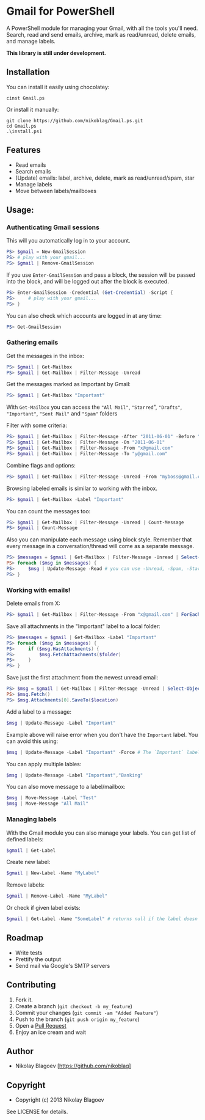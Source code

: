 # Gmail for PowerShell

A PowerShell module for managing your Gmail, with all the tools you'll need. Search, 
read and send emails, archive, mark as read/unread, delete emails, 
and manage labels.

__This library is still under development.__

## Installation

You can install it easily using chocolatey:

    cinst Gmail.ps

Or install it manually:

    git clone https://github.com/nikoblag/Gmail.ps.git
    cd Gmail.ps
    .\install.ps1

## Features

* Read emails
* Search emails
* (Update) emails: label, archive, delete, mark as read/unread/spam, star
* Manage labels
* Move between labels/mailboxes

## Usage:

### Authenticating Gmail sessions

This will you automatically log in to your account. 

```powershell
PS> $gmail = New-GmailSession
PS> # play with your gmail...
PS> $gmail | Remove-GmailSession
```

If you use `Enter-GmailSession` and pass a block, the session will be passed into the block, 
and will be logged out after the block is executed.

```powershell
PS> Enter-GmailSession -Credential (Get-Credential) -Script {
PS>     # play with your gmail...
PS> }
```

You can also check which accounts are logged in at any time:

```powershell
PS> Get-GmailSession
```

### Gathering emails
    
Get the messages in the inbox:

```powershell
PS> $gmail | Get-Mailbox
PS> $gmail | Get-Mailbox | Filter-Message -Unread
```

Get the messages marked as Important by Gmail:

```powershell
PS> $gmail | Get-Mailbox "Important"
```

With `Get-Mailbox` you can access the `"All Mail"`, `"Starred`", `"Drafts"`, `"Important"`, `"Sent Mail"` and `"Spam"` folders

Filter with some criteria:

```powershell
PS> $gmail | Get-Mailbox | Filter-Message -After "2011-06-01" -Before "2012-01-01"
PS> $gmail | Get-Mailbox | Filter-Message -On "2011-06-01"
PS> $gmail | Get-Mailbox | Filter-Message -From "x@gmail.com"
PS> $gmail | Get-Mailbox | Filter-Message -To "y@gmail.com"
```

Combine flags and options:

```powershell
PS> $gmail | Get-Mailbox | Filter-Message -Unread -From "myboss@gmail.com"
```

Browsing labeled emails is similar to working with the inbox.

```powershell
PS> $gmail | Get-Mailbox -Label "Important"
```

You can count the messages too:

```powershell
PS> $gmail | Get-Mailbox | Filter-Message -Unread | Count-Message
PS> $gmail | Count-Message
```
    
Also you can manipulate each message using block style. Remember that every message in a conversation/thread will come as a separate message.

```powershell
PS> $messages = $gmail | Get-Mailbox | Filter-Message -Unread | Select-Object -Last 10
PS> foreach ($msg in $messages) {
PS>     $msg | Update-Message -Read # you can use -Unread, -Spam, -Star, -Unstar, -Archive too
PS> }
```
    
### Working with emails!

Delete emails from X:

```powershell
PS> $gmail | Get-Mailbox | Filter-Message -From "x@gmail.com" | ForEach-Object { Remove-Message $_ }
```

Save all attachments in the "Important" label to a local folder:

```powershell
PS> $messages = $gmail | Get-Mailbox -Label "Important"
PS> foreach ($msg in $messages) {
PS>     if ($msg.HasAttachments) {
PS>         $msg.FetchAttachments($folder)
PS>     }
PS> }
```

Save just the first attachment from the newest unread email:

```powershell
PS> $msg = $gmail | Get-Mailbox | Filter-Message -Unread | Select-Object -Last 1
PS> $msg.Fetch()
PS> $msg.Attachments[0].SaveTo($location)
```

Add a label to a message:

```powershell
$msg | Update-Message -Label "Important"
```

Example above will raise error when you don't have the `Important` label. You can avoid this using:

```powershell
$msg | Update-Message -Label "Important" -Force # The `Important` label will be automatically created now
```

You can apply multiple lables:

```powershell
$msg | Update-Message -Label "Important","Banking"
```

You can also move message to a label/mailbox:

```powershell
$msg | Move-Message -Label "Test"
$msg | Move-Message "All Mail"
```

### Managing labels

With the Gmail module you can also manage your labels. You can get list of defined labels:

```powershell
$gmail | Get-Label
```

Create new label:

```powershell
$gmail | New-Label -Name "MyLabel"
```

Remove labels:

```powershell
$gmail | Remove-Label -Name "MyLabel"
```

Or check if given label exists:

```powershell
$gmail | Get-Label -Name "SomeLabel" # returns null if the label doesn't exist
```

## Roadmap
* Write tests
* Prettify the output
* Send mail via Google's SMTP servers

## Contributing

1. Fork it.
2. Create a branch (`git checkout -b my_feature`)
3. Commit your changes (`git commit -am "Added Feature"`)
4. Push to the branch (`git push origin my_feature`)
5. Open a [Pull Request](https://github.com/nikoblag/Gmail.ps/compare/)
6. Enjoy an ice cream and wait

## Author

* Nikolay Blagoev [https://github.com/nikoblag]

## Copyright

* Copyright (c) 2013 Nikolay Blagoev

See LICENSE for details.
